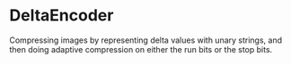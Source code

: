 # DeltaEncoder
Compressing images by representing delta values with unary strings, and then doing adaptive compression on either the run bits or the stop bits.
